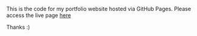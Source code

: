 This is the code for my portfolio website hosted via GitHub Pages. Please access the live page [here](https://cameronmgj.github.io)

Thanks :)
